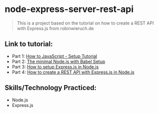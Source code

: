 # node-express-server-rest-api
> This is a project based on the tutorial on how to create a REST API with Express.js from 
robinwieruch.de
## Link to tutorial:
- Part 1: [How to JavaScript - Setup Tutorial](https://www.robinwieruch.de/javascript-project-setup-tutorial/)
- Part 2: [The minimal Node.js with Babel Setup](https://www.robinwieruch.de/minimal-node-js-babel-setup/)
- Part 3: [How to setup Express.js in Node.js](https://www.robinwieruch.de/node-js-express-tutorial/)
- Part 4: [How to create a REST API with Express.js in Node.js](https://www.robinwieruch.de/node-express-server-rest-api/)
## Skills/Technology Practiced:
- Node.js
- Express.js